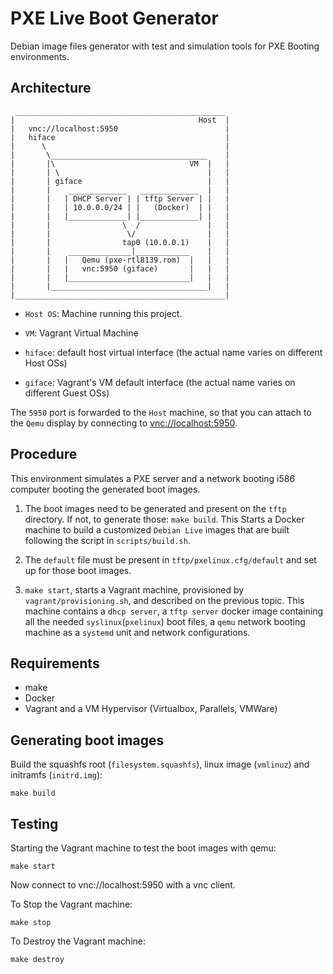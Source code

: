 # PXE Live Boot Generator

Debian image files generator with test and simulation tools for PXE Booting environments.

## Architecture

```
 _______________________________________________
|										  Host	|
|	vnc://localhost:5950						|
|	hiface										|
|	   \										|
|		\___________________________________	|
|		|\								VM	|	|
|		| \									|	|
|		| giface							|	|
|		|	 _____________   _____________	|	|
|		|	| DHCP Server | | tftp Server |	|	|
|		|	| 10.0.0.0/24 | |	(Docker)  |	|	|
|		|	|_____________|	|_____________|	|	|
|		|				 \	/				|	|
|		|				  \/				|	|
|		|				 tap0 (10.0.0.1)	|	|
|		|	 ______________|____________	|	|
|		|	|	Qemu (pxe-rtl8139.rom)	|	|	|
|		|	|	vnc:5950 (giface)		|	|	|
|		|	|___________________________|	|	|
|		|___________________________________|	|
|_______________________________________________|
```

- `Host OS`: Machine running this project.

- `VM`: Vagrant Virtual Machine

- `hiface`: default host virtual interface (the actual name varies on different Host OSs)

- `giface`: Vagrant's VM default interface (the actual name varies on different Guest OSs)

The `5950` port is forwarded to the `Host` machine, so that you can attach to the `Qemu` display by connecting to [vnc://localhost:5950](vnc://localhost:5950).


## Procedure

This environment simulates a PXE server and a network booting i586 computer booting the generated boot images. 

1. The boot images need to be generated and present on the `tftp` directory. If not, to generate those: `make build`. This Starts a Docker machine to build a customized `Debian Live` images that are built following the script in `scripts/build.sh`.

2. The `default` file must be present in `tftp/pxelinux.cfg/default` and set up for those boot images.

3. `make start`, starts a Vagrant machine, provisioned by `vagrant/provisioning.sh`, and described on the previous topic. This machine contains a `dhcp server`, a `tftp server` docker image containing all the needed `syslinux`(`pxelinux`) boot files, a `qemu` network booting machine as a `systemd` unit and network configurations.


## Requirements

-   make
-   Docker
-   Vagrant and a VM Hypervisor (Virtualbox, Parallels, VMWare)

## Generating boot images

Build the squashfs root (`filesystem.squashfs`), linux image (`vmlinuz`) and initramfs (`initrd.img`):

```
make build
```

## Testing

Starting the Vagrant machine to test the boot images with qemu:

```
make start
```

Now connect to vnc://localhost:5950 with a vnc client.

To Stop the Vagrant machine:
```
make stop
```

To Destroy the Vagrant machine:
```
make destroy
```
